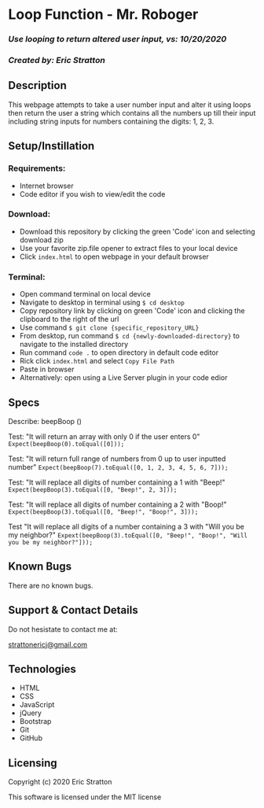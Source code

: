 # Loop Function - Mr. Roboger

### _Use looping to return altered user input, vs: 10/20/2020_

### _Created by: Eric Stratton_

## Description

This webpage attempts to take a user number input and alter it using loops then return the user a string which contains all the numbers up till their input including string inputs for numbers containing the digits: 1, 2, 3. 

## Setup/Instillation

### Requirements: 

- Internet browser
- Code editor if you wish to view/edit the code

### Download: 

- Download this repository by clicking the green 'Code' icon and selecting download zip
- Use your favorite zip.file opener to extract files to your local device
- Click `index.html` to open webpage in your default browser

### Terminal:

- Open command terminal on local device
- Navigate to desktop in terminal using `$ cd desktop`
- Copy repository link by clicking on green 'Code' icon and clicking the clipboard to the right of the url
- Use command `$ git clone {specific_repository_URL}`
- From desktop, run command `$ cd {newly-downloaded-directory}` to navigate to the installed directory
- Run command `code .` to open directory in default code editor
- Rick click `index.html` and select `Copy File Path`
- Paste in browser
- Alternatively: open using a Live Server plugin in your code edior

## Specs

Describe: beepBoop ()

Test: "It will return an array with only 0 if the user enters 0"
`Expect(beepBoop(0).toEqual([0]));`

Test: "It will return full range of numbers from 0 up to user inputted number"
`Expect(beepBoop(7).toEqual([0, 1, 2, 3, 4, 5, 6, 7]));`

Test: "It will replace all digits of number containing a 1 with "Beep!"
`Expect(beepBoop(3).toEqual([0, "Beep!", 2, 3]));`

Test: "It will replace all digits of number containing a 2 with "Boop!"
`Expect(beepBoop(3).toEqual([0, "Beep!", "Boop!", 3]));`

Test "It will replace all digits of a number containing a 3 with "Will you be my neighbor?"
`Expext(beepBoop(3).toEqual([0, "Beep!", "Boop!", "Will you be my neighbor?"]));`

## Known Bugs

There are no known bugs.

## Support & Contact Details

Do not hesistate to contact me at:

<strattonericj@gmail.com>

## Technologies

- HTML
- CSS
- JavaScript
- jQuery
- Bootstrap
- Git
- GitHub

## Licensing

Copyright (c) 2020 Eric Stratton

This software is licensed under the MIT license
